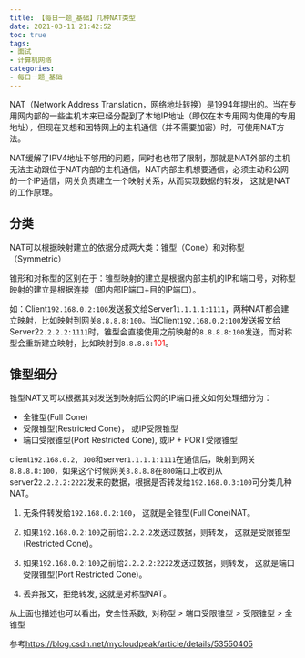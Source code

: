 ```yaml
---
title: 【每日一题_基础】几种NAT类型
date: 2021-03-11 21:42:52
toc: true
tags:
- 面试 
- 计算机网络
categories:
- 每日一题_基础
---
```


NAT（Network Address Translation，网络地址转换）是1994年提出的。当在专用网内部的一些主机本来已经分配到了本地IP地址（即仅在本专用网内使用的专用地址），但现在又想和因特网上的主机通信（并不需要加密）时，可使用NAT方法。

<!-- more -->

NAT缓解了IPV4地址不够用的问题，同时也也带了限制，那就是NAT外部的主机无法主动跟位于NAT内部的主机通信，NAT内部主机想要通信，必须主动和公网的一个IP通信，网关负责建立一个映射关系，从而实现数据的转发， 这就是NAT的工作原理。

## 分类
NAT可以根据映射建立的依据分成两大类：锥型（Cone）和对称型（Symmetric）

锥形和对称型的区别在于：锥型映射的建立是根据内部主机的IP和端口号，对称型映射的建立是根据连接（即内部IP端口+目的IP端口）。

如：Client`192.168.0.2:100`发送报文给Server1`1.1.1.1:1111`，两种NAT都会建立映射，比如映射到网关`8.8.8.8:100`。当Client`192.168.0.2:100`发送报文给Server2`2.2.2.2:1111`时，锥型会直接使用之前映射的`8.8.8.8:100`发送，而对称型会重新建立映射，比如映射到`8.8.8.8:`<font color=red>101</font>。


## 锥型细分
锥型NAT又可以根据其对发送到映射后公网的IP端口报文如何处理细分为：
- 全锥型(Full Cone)
- 受限锥型(Restricted Cone)， 或IP受限锥型
- 端口受限锥型(Port Restricted Cone), 或IP + PORT受限锥型

client`192.168.0.2, 100`和server`1.1.1.1:1111`在通信后，映射到网关`8.8.8.8:100`，如果这个时候网关`8.8.8.8`在`800`端口上收到从server2`2.2.2.2:2222`发来的数据，根据是否转发给`192.168.0.3:100`可分类几种NAT。

1. 无条件转发给`192.168.0.2:100`， 这就是全锥型(Full Cone)NAT。

2. 如果`192.168.0.2:100`之前给`2.2.2.2`发送过数据，则转发， 这就是受限锥型(Restricted Cone)。

3. 如果`192.168.0.2:100`之前给`2.2.2.2:2222`发送过数据，则转发， 这就是端口受限锥型(Port Restricted Cone)。

4. 丢弃报文，拒绝转发, 这就是对称型NAT。

从上面也描述也可以看出，安全性系数,  对称型 > 端口受限锥型 > 受限锥型 > 全锥型



参考<https://blog.csdn.net/mycloudpeak/article/details/53550405>